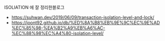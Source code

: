 
ISOLIATION 에 잘 정리한블로그
- https://suhwan.dev/2019/06/09/transaction-isolation-level-and-lock/
- https://joont92.github.io/db/%ED%8A%B8%EB%9E%9C%EC%9E%AD%EC%85%98-%EA%B2%A9%EB%A6%AC-%EC%88%98%EC%A4%80-isolation-level/

